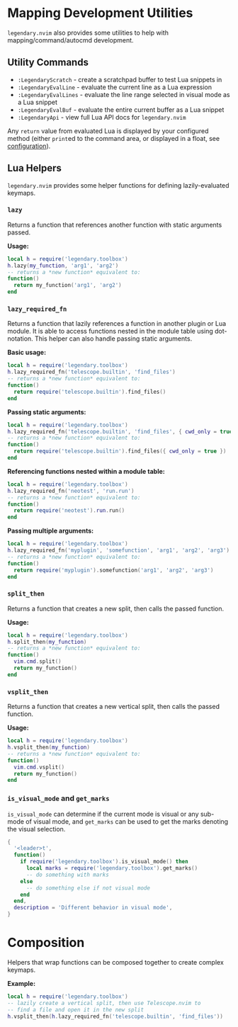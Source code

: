 # Mapping Development Utilities

`legendary.nvim` also provides some utilities to help with
mapping/command/autocmd development.

## Utility Commands

- `:LegendaryScratch` - create a scratchpad buffer to test Lua snippets in
- `:LegendaryEvalLine` - evaluate the current line as a Lua expression
- `:LegendaryEvalLines` - evaluate the line range selected in visual mode as a Lua snippet
- `:LegendaryEvalBuf` - evaluate the entire current buffer as a Lua snippet
- `:LegendaryApi` - view full Lua API docs for `legendary.nvim`

Any `return` value from evaluated Lua is displayed by your configured method (either `print`ed
to the command area, or displayed in a float, see [configuration](../README.md#configuration)).

## Lua Helpers

`legendary.nvim` provides some helper functions for defining lazily-evaluated
keymaps.

### `lazy`

Returns a function that references another function with static arguments passed.

**Usage:**

```lua
local h = require('legendary.toolbox')
h.lazy(my_function, 'arg1', 'arg2')
-- returns a *new function* equivalent to:
function()
  return my_function('arg1', 'arg2')
end
```

### `lazy_required_fn`

Returns a function that lazily references a function in another plugin or Lua module. It is
able to access functions nested in the module table using dot-notation. This helper can also
handle passing static arguments.

**Basic usage:**

```lua
local h = require('legendary.toolbox')
h.lazy_required_fn('telescope.builtin', 'find_files')
-- returns a *new function* equivalent to:
function()
  return require('telescope.builtin').find_files()
end
```

**Passing static arguments:**

```lua
local h = require('legendary.toolbox')
h.lazy_required_fn('telescope.builtin', 'find_files', { cwd_only = true })
-- returns a *new function* equivalent to:
function()
  return require('telescope.builtin').find_files({ cwd_only = true })
end
```

**Referencing functions nested within a module table:**

```lua
local h = require('legendary.toolbox')
h.lazy_required_fn('neotest', 'run.run')
-- returns a *new function* equivalent to:
function()
  return require('neotest').run.run()
end
```

**Passing multiple arguments:**

```lua
local h = require('legendary.toolbox')
h.lazy_required_fn('myplugin', 'somefunction', 'arg1', 'arg2', 'arg3')
-- returns a *new function* equivalent to:
function()
  return require('myplugin').somefunction('arg1', 'arg2', 'arg3')
end
```

### `split_then`

Returns a function that creates a new split, then calls the passed function.

**Usage:**

```lua
local h = require('legendary.toolbox')
h.split_then(my_function)
-- returns a *new function* equivalent to:
function()
  vim.cmd.split()
  return my_function()
end
```

### `vsplit_then`

Returns a function that creates a new vertical split, then calls the passed function.

**Usage:**

```lua
local h = require('legendary.toolbox')
h.vsplit_then(my_function)
-- returns a *new function* equivalent to:
function()
  vim.cmd.vsplit()
  return my_function()
end
```

### `is_visual_mode` and `get_marks`

`is_visual_mode` can determine if the current mode is visual or any sub-mode of visual mode,
and `get_marks` can be used to get the marks denoting the visual selection.

```lua
{
  '<leader>t',
  function()
    if require('legendary.toolbox').is_visual_mode() then
      local marks = require('legendary.toolbox').get_marks()
      -- do something with marks
    else
      -- do something else if not visual mode
    end
  end,
  description = 'Different behavior in visual mode',
}
```

# Composition

Helpers that wrap functions can be composed together to create complex keymaps.

**Example:**

```lua
local h = require('legendary.toolbox')
-- lazily create a vertical split, then use Telescope.nvim to
-- find a file and open it in the new split
h.vsplit_then(h.lazy_required_fn('telescope.builtin', 'find_files'))
```
